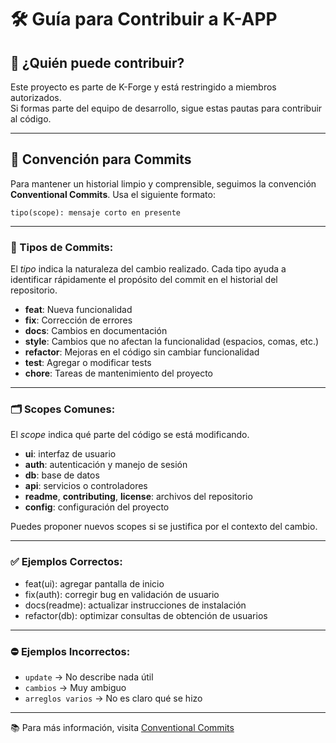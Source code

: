 # 🛠️ Guía para Contribuir a K-APP

## 🤝 ¿Quién puede contribuir?
Este proyecto es parte de K-Forge y está restringido a miembros autorizados.  
Si formas parte del equipo de desarrollo, sigue estas pautas para contribuir al código.

---

## 📌 Convención para Commits
Para mantener un historial limpio y comprensible, seguimos la convención **Conventional Commits**. Usa el siguiente formato:

```
tipo(scope): mensaje corto en presente
```

---

### 🧾 Tipos de Commits:
El *tipo* indica la naturaleza del cambio realizado. Cada tipo ayuda a identificar rápidamente el propósito del commit en el historial del repositorio.
- **feat**: Nueva funcionalidad  
- **fix**: Corrección de errores  
- **docs**: Cambios en documentación  
- **style**: Cambios que no afectan la funcionalidad (espacios, comas, etc.)  
- **refactor**: Mejoras en el código sin cambiar funcionalidad  
- **test**: Agregar o modificar tests  
- **chore**: Tareas de mantenimiento del proyecto  

---

### 🗂️ Scopes Comunes:
El *scope* indica qué parte del código se está modificando.
- **ui**: interfaz de usuario  
- **auth**: autenticación y manejo de sesión  
- **db**: base de datos  
- **api**: servicios o controladores  
- **readme**, **contributing**, **license**: archivos del repositorio  
- **config**: configuración del proyecto  

Puedes proponer nuevos scopes si se justifica por el contexto del cambio.

---

### ✅ Ejemplos Correctos:
- feat(ui): agregar pantalla de inicio  
- fix(auth): corregir bug en validación de usuario  
- docs(readme): actualizar instrucciones de instalación  
- refactor(db): optimizar consultas de obtención de usuarios  

---

### ⛔ Ejemplos Incorrectos:
- `update` → No describe nada útil  
- `cambios` → Muy ambiguo  
- `arreglos varios` → No es claro qué se hizo  

---

📚 Para más información, visita [Conventional Commits](https://www.conventionalcommits.org/)